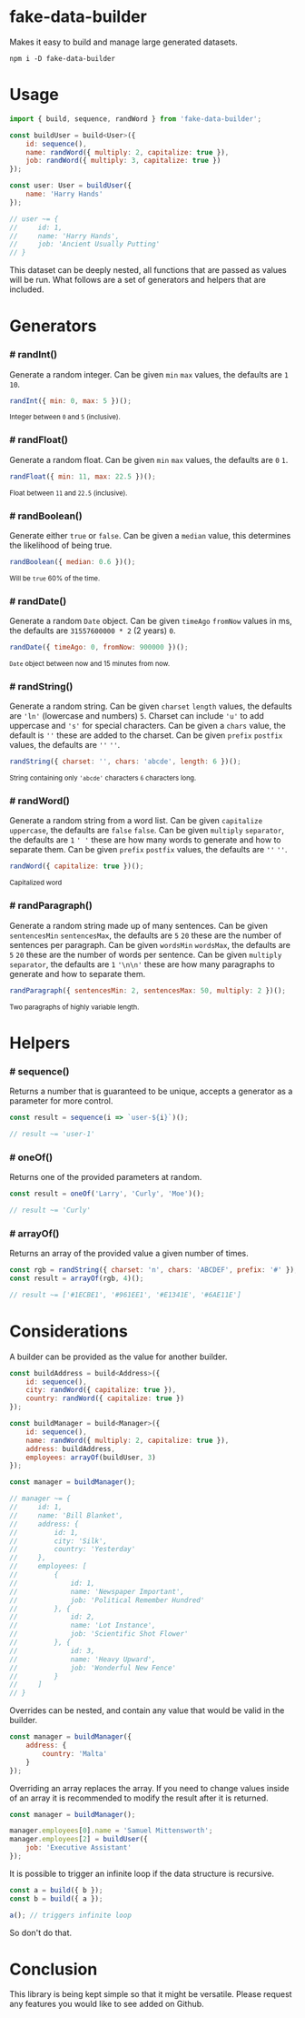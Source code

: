 # fake-data-builder

Makes it easy to build and manage large generated datasets.

```
npm i -D fake-data-builder
```

# Usage

```javascript
import { build, sequence, randWord } from 'fake-data-builder';

const buildUser = build<User>({
    id: sequence(),
    name: randWord({ multiply: 2, capitalize: true }),
    job: randWord({ multiply: 3, capitalize: true })
});

const user: User = buildUser({
    name: 'Harry Hands'
});

// user ~= {
//     id: 1,
//     name: 'Harry Hands',
//     job: 'Ancient Usually Putting'
// }
```

This dataset can be deeply nested, all functions that are passed as values will be run. What follows are a set of generators and helpers that are included.

# Generators

### # randInt()

Generate a random integer. Can be given `min` `max` values, the defaults are `1` `10`.

```javascript
randInt({ min: 0, max: 5 })();
```

<sup>Integer between `0` and `5` (inclusive).</sup>

### # randFloat()

Generate a random float. Can be given `min` `max` values, the defaults are `0` `1`.

```javascript
randFloat({ min: 11, max: 22.5 })();
```

<sup>Float between `11` and `22.5` (inclusive).</sup>

### # randBoolean()

Generate either `true` or `false`. Can be given a `median` value, this determines the likelihood of being true.

```javascript
randBoolean({ median: 0.6 })();
```

<sup>Will be `true` 60% of the time.</sup>

### # randDate()

Generate a random `Date` object. Can be given `timeAgo` `fromNow` values in ms, the defaults are `31557600000 * 2` (2 years) `0`.

```javascript
randDate({ timeAgo: 0, fromNow: 900000 })();
```

<sup>`Date` object between now and 15 minutes from now.</sup>

### # randString()

Generate a random string. Can be given `charset` `length` values, the defaults are `'ln'` (lowercase and numbers) `5`. Charset can include `'u'` to add uppercase and `'s'` for special characters. Can be given a `chars` value, the default is `''` these are added to the charset. Can be given `prefix` `postfix` values, the defaults are `''` `''`.

```javascript
randString({ charset: '', chars: 'abcde', length: 6 })();
```

<sup>String containing only `'abcde'` characters `6` characters long.</sup>

### # randWord()

Generate a random string from a word list. Can be given `capitalize` `uppercase`, the defaults are `false` `false`. Can be given `multiply` `separator`, the defaults are `1` `' '` these are how many words to generate and how to separate them. Can be given `prefix` `postfix` values, the defaults are `''` `''`.

```javascript
randWord({ capitalize: true })();
```

<sup>Capitalized word</sup>

### # randParagraph()

Generate a random string made up of many sentences. Can be given `sentencesMin` `sentencesMax`, the defaults are `5` `20` these are the number of sentences per paragraph. Can be given `wordsMin` `wordsMax`, the defaults are `5` `20` these are the number of words per sentence. Can be given `multiply` `separator`, the defaults are `1` `'\n\n'` these are how many paragraphs to generate and how to separate them.

```javascript
randParagraph({ sentencesMin: 2, sentencesMax: 50, multiply: 2 })();
```

<sup>Two paragraphs of highly variable length.</sup>

# Helpers

### # sequence()

Returns a number that is guaranteed to be unique, accepts a generator as a parameter for more control.

```javascript
const result = sequence(i => `user-${i}`)();

// result ~= 'user-1'
```

### # oneOf()

Returns one of the provided parameters at random.

```javascript
const result = oneOf('Larry', 'Curly', 'Moe')();

// result ~= 'Curly'
```

### # arrayOf()

Returns an array of the provided value a given number of times.

```javascript
const rgb = randString({ charset: 'n', chars: 'ABCDEF', prefix: '#' });
const result = arrayOf(rgb, 4)();

// result ~= ['#1ECBE1', '#961EE1', '#E1341E', '#6AE11E']
```

# Considerations

A builder can be provided as the value for another builder.

```javascript
const buildAddress = build<Address>({
    id: sequence(),
    city: randWord({ capitalize: true }),
    country: randWord({ capitalize: true })
});

const buildManager = build<Manager>({
    id: sequence(),
    name: randWord({ multiply: 2, capitalize: true }),
    address: buildAddress,
    employees: arrayOf(buildUser, 3)
});

const manager = buildManager();

// manager ~= {
//     id: 1,
//     name: 'Bill Blanket',
//     address: {
//         id: 1,
//         city: 'Silk',
//         country: 'Yesterday'
//     },
//     employees: [
//         {
//             id: 1,
//             name: 'Newspaper Important',
//             job: 'Political Remember Hundred'
//         }, {
//             id: 2,
//             name: 'Lot Instance',
//             job: 'Scientific Shot Flower'
//         }, {
//             id: 3,
//             name: 'Heavy Upward',
//             job: 'Wonderful New Fence'
//         }
//     ]
// }
```

Overrides can be nested, and contain any value that would be valid in the builder.

```javascript
const manager = buildManager({
    address: {
        country: 'Malta'
    }
});
```

Overriding an array replaces the array. If you need to change values inside of an array it is recommended to modify the result after it is returned.

```javascript
const manager = buildManager();

manager.employees[0].name = 'Samuel Mittensworth';
manager.employees[2] = buildUser({
    job: 'Executive Assistant'
});
```

It is possible to trigger an infinite loop if the data structure is recursive.

```javascript
const a = build({ b });
const b = build({ a });

a(); // triggers infinite loop
```

So don't do that.

# Conclusion

This library is being kept simple so that it might be versatile. Please request any features you would like to see added on Github.
